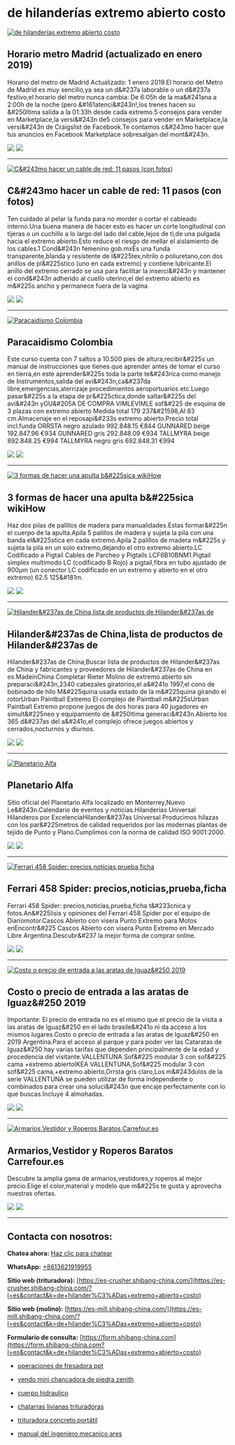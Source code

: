 # de hilanderías extremo abierto costo

<a href="https://swt.shibang-china.com/?l=es&img&k=de+hilander%C3%ADas+extremo+abierto+costo" target="_blank">![de hilanderías extremo abierto costo](http://static.shibang-china.com/all-800x300/1032.jpg)</a>

## Horario metro Madrid (actualizado en enero 2019)
Horario del metro de Madrid Actualizado: 1 enero 2019.El horario del Metro de Madrid es muy sencillo,ya sea un d&#237a laborable o un d&#237a festivo,el horario del metro nunca cambia: De 6:05h de la ma&#241ana a 2:00h de la noche (pero &#161atenci&#243n!,los trenes hacen su &#250ltima salida a la 01:33h desde cada extremo.5 consejos para vender en Marketplace,la versi&#243n de5 consejos para vender en Marketplace,la versi&#243n de Craigslist de Facebook.Te contamos c&#243mo hacer que tus anuncios en Facebook Marketplace sobresalgan del mont&#243n.


<a href="https://whatsapp.shibangsoft.com/WhatsApp.php" target="_blank" title="WhatsApp">![](http://static.shibang-china.com/icon/whatsapp.png)</a> <a href="https://swt.shibang-china.com/?l=es&icon&k=de+hilander%C3%ADas+extremo+abierto+costo" target="_blank">![](http://static.shibang-china.com/icon/chat-es.png)</a>

---

<a href="https://swt.shibang-china.com/?l=es&img&k=de+hilander%C3%ADas+extremo+abierto+costo" target="_blank">![C&#243mo hacer un cable de red: 11 pasos (con fotos)](http://static.shibang-china.com/all-800x300/1378.jpg)</a>

## C&#243mo hacer un cable de red: 11 pasos (con fotos)
Ten cuidado al pelar la funda para no morder o cortar el cableado interno.Una buena manera de hacer esto es hacer un corte longitudinal con tijeras o un cuchillo a lo largo del lado del cable,lejos de ti,de una pulgada hacia el extremo abierto.Esto reduce el riesgo de mellar el aislamiento de los cables.1 Cond&#243n femenino gob.mxEs una funda transparente,blanda y resistente de l&#225tex,nitrilo o poliuretano,con dos anillos de pl&#225stico (uno en cada extremo) y contiene lubricante.El anillo del extremo cerrado se usa para facilitar la inserci&#243n y mantener el cond&#243n adherido al cuello uterino,el del extremo abierto es m&#225s ancho y permanece fuera de la vagina


<a href="https://whatsapp.shibangsoft.com/WhatsApp.php" target="_blank" title="WhatsApp">![](http://static.shibang-china.com/icon/whatsapp.png)</a> <a href="https://swt.shibang-china.com/?l=es&icon&k=de+hilander%C3%ADas+extremo+abierto+costo" target="_blank">![](http://static.shibang-china.com/icon/chat-es.png)</a>

---

<a href="https://swt.shibang-china.com/?l=es&img&k=de+hilander%C3%ADas+extremo+abierto+costo" target="_blank">![Paracaidismo Colombia](http://static.shibang-china.com/all-800x300/163.jpg)</a>

## Paracaidismo Colombia
Este curso cuenta con 7 saltos a 10.500 pies de altura,recibir&#225s un manual de instrucciones que tienes que aprender antes de tomar el curso en tierra,en este aprender&#225s toda la parte te&#243rica como manejo de Instrumentos,salida del avi&#243n,ca&#237da libre,emergencias,aterrizaje procedimientos aeroportuarios etc.Luego pasar&#225s a la etapa de pr&#225ctica,donde saltar&#225s del avi&#243n yGU&#205A DE COMPRA VIMLEVIMLE sof&#225 de esquina de 3 plazas con extremo abierto Medida total 179 237&#21598,Al 83 cm.Almacenaje en el reposapi&#233s extremo abierto.Precio total incl.funda ORRSTA negro azulado 992.848.15 €844 GUNNARED beige 192.847.96 €934 GUNNARED gris 292.848.09 €934 TALLMYRA beige 892.848.25 €994 TALLMYRA negro gris 692.848.31 €994


<a href="https://whatsapp.shibangsoft.com/WhatsApp.php" target="_blank" title="WhatsApp">![](http://static.shibang-china.com/icon/whatsapp.png)</a> <a href="https://swt.shibang-china.com/?l=es&icon&k=de+hilander%C3%ADas+extremo+abierto+costo" target="_blank">![](http://static.shibang-china.com/icon/chat-es.png)</a>

---

<a href="https://swt.shibang-china.com/?l=es&img&k=de+hilander%C3%ADas+extremo+abierto+costo" target="_blank">![3 formas de hacer una apulta b&#225sica wikiHow](http://static.shibang-china.com/all-800x300/1139.jpg)</a>

## 3 formas de hacer una apulta b&#225sica wikiHow
Haz dos pilas de palillos de madera para manualidades.Estas formar&#225n el cuerpo de la apulta.Apila 5 palillos de madera y sujeta la pila con una banda el&#225stica en cada extremo.Apila 2 palillos de madera m&#225s y sujeta la pila en un solo extremo,dejando el otro extremo abierto.LC Codificado a Pigtail Cables de Parcheo y Pigtails LCF6B10BNM1.Pigtail simplex multimodo LC (codificado B Rojo) a pigtail,fibra en tubo ajustado de 900μm (un conector LC codificado en un extremo y abierto en el otro extremo) 62.5 125&#181m.


<a href="https://whatsapp.shibangsoft.com/WhatsApp.php" target="_blank" title="WhatsApp">![](http://static.shibang-china.com/icon/whatsapp.png)</a> <a href="https://swt.shibang-china.com/?l=es&icon&k=de+hilander%C3%ADas+extremo+abierto+costo" target="_blank">![](http://static.shibang-china.com/icon/chat-es.png)</a>

---

<a href="https://swt.shibang-china.com/?l=es&img&k=de+hilander%C3%ADas+extremo+abierto+costo" target="_blank">![Hilander&#237as de China,lista de productos de Hilander&#237as de](http://static.shibang-china.com/all-800x300/1159.jpg)</a>

## Hilander&#237as de China,lista de productos de Hilander&#237as de
Hilander&#237as de China,Buscar lista de productos de Hilander&#237as de China y fabricantes y proveedores de Hilander&#237as de China en es.MadeinChina Completar Rieter Molino de extremo abierto sin preparaci&#243n,2340 cabezales giratorios,el a&#241o 1997,el cono de bobinado de hilo M&#225quina usada estado de la m&#225quina girando el rotorUrban Paintball Extremo El complejo de Paintball m&#225sUrban Paintball Extremo propone juegos de dos horas para 40 jugadores en simult&#225neo y equipamiento de &#250ltima generaci&#243n.Abierto los 365 d&#237as del a&#241o,el complejo ofrece juegos abiertos y cerrados,nocturnos y diurnos.


<a href="https://whatsapp.shibangsoft.com/WhatsApp.php" target="_blank" title="WhatsApp">![](http://static.shibang-china.com/icon/whatsapp.png)</a> <a href="https://swt.shibang-china.com/?l=es&icon&k=de+hilander%C3%ADas+extremo+abierto+costo" target="_blank">![](http://static.shibang-china.com/icon/chat-es.png)</a>

---

<a href="https://swt.shibang-china.com/?l=es&img&k=de+hilander%C3%ADas+extremo+abierto+costo" target="_blank">![Planetario Alfa](http://static.shibang-china.com/all-800x300/1412.jpg)</a>

## Planetario Alfa
Sitio oficial del Planetario Alfa localizado en Monterrey,Nuevo Le&#243n.Calendario de eventos y noticias.Hilanderias Universal Hilanderos por ExcelenciaHilander&#237as Universal Producimos hilazas con los par&#225metros de calidad requeridos por las modernas plantas de tejido de Punto y Plano.Cumplimos con la norma de calidad ISO 9001:2000.


<a href="https://whatsapp.shibangsoft.com/WhatsApp.php" target="_blank" title="WhatsApp">![](http://static.shibang-china.com/icon/whatsapp.png)</a> <a href="https://swt.shibang-china.com/?l=es&icon&k=de+hilander%C3%ADas+extremo+abierto+costo" target="_blank">![](http://static.shibang-china.com/icon/chat-es.png)</a>

---

<a href="https://swt.shibang-china.com/?l=es&img&k=de+hilander%C3%ADas+extremo+abierto+costo" target="_blank">![Ferrari 458 Spider: precios,noticias,prueba,ficha](http://static.shibang-china.com/all-800x300/1079.jpg)</a>

## Ferrari 458 Spider: precios,noticias,prueba,ficha
Ferrari 458 Spider: precios,noticias,prueba,ficha t&#233cnica y fotos.An&#225lisis y opiniones del Ferrari 458 Spider por el equipo de Diariomotor.Cascos Abierto con visera Punto Extremo para Motos enEncontr&#225 Cascos Abierto con visera Punto Extremo en Mercado Libre Argentina.Descubr&#237 la mejor forma de comprar online.


<a href="https://whatsapp.shibangsoft.com/WhatsApp.php" target="_blank" title="WhatsApp">![](http://static.shibang-china.com/icon/whatsapp.png)</a> <a href="https://swt.shibang-china.com/?l=es&icon&k=de+hilander%C3%ADas+extremo+abierto+costo" target="_blank">![](http://static.shibang-china.com/icon/chat-es.png)</a>

---

<a href="https://swt.shibang-china.com/?l=es&img&k=de+hilander%C3%ADas+extremo+abierto+costo" target="_blank">![Costo o precio de entrada a las aratas de Iguaz&#250 2019](http://static.shibang-china.com/all-800x300/536.jpg)</a>

## Costo o precio de entrada a las aratas de Iguaz&#250 2019
Importante: El precio de entrada no es el mismo que el precio de la visita a las aratas de Iguaz&#250 en el lado brasile&#241o ni da acceso a los mismos lugares.Costo o precio de entrada a las aratas de Iguaz&#250 en 2019 Argentina.Para el acceso al parque y para poder ver las Cataratas de Iguaz&#250 hay varias tarifas que dependen principalmente de la edad y procedencia del visitante.VALLENTUNA Sof&#225 modular 3 con sof&#225 cama +extremo abiertoIKEA VALLENTUNA,Sof&#225 modular 3 con sof&#225 cama,+extremo abierto,Orrsta gris claro,Los m&#243dulos de la serie VALLENTUNA se pueden utilizar de forma independiente o combinados para crear una soluci&#243n que encaje perfectamente con lo que buscas.Incluye 4 almohadas.


<a href="https://whatsapp.shibangsoft.com/WhatsApp.php" target="_blank" title="WhatsApp">![](http://static.shibang-china.com/icon/whatsapp.png)</a> <a href="https://swt.shibang-china.com/?l=es&icon&k=de+hilander%C3%ADas+extremo+abierto+costo" target="_blank">![](http://static.shibang-china.com/icon/chat-es.png)</a>

---

<a href="https://swt.shibang-china.com/?l=es&img&k=de+hilander%C3%ADas+extremo+abierto+costo" target="_blank">![Armarios,Vestidor y Roperos Baratos Carrefour.es](http://static.shibang-china.com/all-800x300/284.jpg)</a>

## Armarios,Vestidor y Roperos Baratos Carrefour.es
Descubre la amplia gama de armarios,vestidores,y roperos al mejor precio.Elige el color,material y modelo que m&#225s te gusta y aprovecha nuestras ofertas.

<a href="https://whatsapp.shibangsoft.com/WhatsApp.php" target="_blank" title="WhatsApp">![](http://static.shibang-china.com/icon/whatsapp.png)</a> <a href="https://swt.shibang-china.com/?l=es&icon&k=de+hilander%C3%ADas+extremo+abierto+costo" target="_blank">![](http://static.shibang-china.com/icon/chat-es.png)</a>

---
## Contacta con nosotros:

**Chatea ahora:** [Haz clic para chatear](https://swt.shibang-china.com?l=es&contact&k=de+hilander%C3%ADas+extremo+abierto+costo)

**WhatsApp:**  [+8613621919955](https://whatsapp.shibangsoft.com/WhatsApp.php)

**Sitio web (trituradora):** [https://es-crusher.shibang-china.com/](https://es-crusher.shibang-china.com/?l=es&contact&k=de+hilander%C3%ADas+extremo+abierto+costo)

**Sitio web (molino):** [https://es-mill.shibang-china.com/](https://es-mill.shibang-china.com/?l=es&contact&k=de+hilander%C3%ADas+extremo+abierto+costo)

**Formulario de consulta:** [https://form.shibang-china.com](https://form.shibang-china.com?l=es&contact&k=de+hilander%C3%ADas+extremo+abierto+costo)

* [operaciones de fresadora ppt](../72/operaciones%20de%20fresadora%20ppt.md)

* [vendo mini chancadora de piedra zenith](../77/vendo%20mini%20chancadora%20de%20piedra%20zenith.md)

* [cuerpo hidraulico](../68/cuerpo%20hidraulico.md)

* [chatarras livianas trituradoras](../73/chatarras%20livianas%20trituradoras.md)

* [trituradora concreto portátil](../79/trituradora%20concreto%20port%C3%A1til.md)

* [manual del ingeniero mecanico ares](../66/manual%20del%20ingeniero%20mecanico%20ares.md)